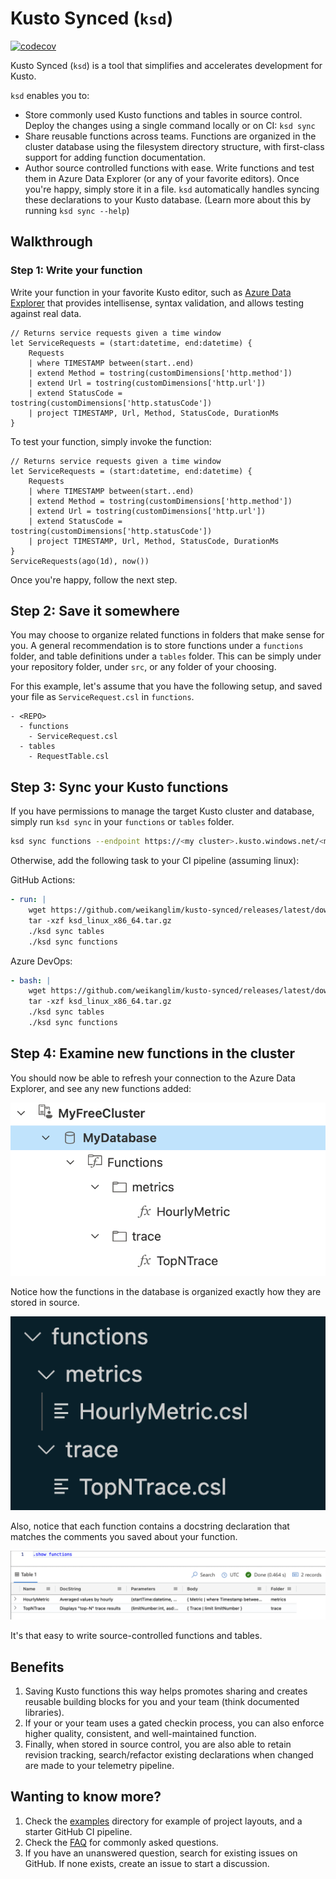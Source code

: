 # Kusto Synced (`ksd`)

[![codecov](https://codecov.io/github/weikanglim/kusto-synced/branch/main/graph/badge.svg?token=JSEB4LR7HP)](https://codecov.io/github/weikanglim/kusto-synced)

Kusto Synced (`ksd`) is a tool that simplifies and accelerates development for Kusto.
			
`ksd` enables you to:

- Store commonly used Kusto functions and tables in source control. Deploy the changes using a single command locally or on CI: `ksd sync`
- Share reusable functions across teams. Functions are organized in the cluster database using the filesystem directory structure, with first-class support for adding function documentation.
- Author source controlled functions with ease. Write functions and test them in Azure Data Explorer (or any of your favorite editors). Once you're happy, simply store it in a file. `ksd` automatically handles syncing these declarations to your Kusto database. (Learn more about this by running `ksd sync --help`)

## Walkthrough

### Step 1: Write your function

Write your function in your favorite Kusto editor, such as [Azure Data Explorer](https://dataexplorer.azure.com/) that provides intellisense, syntax validation, and allows testing against real data.

```kusto
// Returns service requests given a time window
let ServiceRequests = (start:datetime, end:datetime) {
    Requests
    | where TIMESTAMP between(start..end)
    | extend Method = tostring(customDimensions['http.method'])
    | extend Url = tostring(customDimensions['http.url'])
    | extend StatusCode = tostring(customDimensions['http.statusCode'])
    | project TIMESTAMP, Url, Method, StatusCode, DurationMs
}
```

To test your function, simply invoke the function:

```kusto
// Returns service requests given a time window
let ServiceRequests = (start:datetime, end:datetime) {
    Requests
    | where TIMESTAMP between(start..end)
    | extend Method = tostring(customDimensions['http.method'])
    | extend Url = tostring(customDimensions['http.url'])
    | extend StatusCode = tostring(customDimensions['http.statusCode'])
    | project TIMESTAMP, Url, Method, StatusCode, DurationMs
}
ServiceRequests(ago(1d), now())
```

Once you're happy, follow the next step.

## Step 2: Save it somewhere

You may choose to organize related functions in folders that make sense for you. A general recommendation is to store functions under a `functions` folder, and table definitions under a `tables` folder. This can be simply under your repository folder, under `src`, or any folder of your choosing.

For this example, let's assume that you have the following setup, and saved your file as `ServiceRequest.csl` in `functions`.

```
- <REPO>
  - functions
    - ServiceRequest.csl
  - tables
    - RequestTable.csl
```

## Step 3: Sync your Kusto functions

If you have permissions to manage the target Kusto cluster and database, simply run `ksd sync` in your `functions` or `tables` folder.

```bash
ksd sync functions --endpoint https://<my cluster>.kusto.windows.net/<my database>
```

Otherwise, add the following task to your CI pipeline (assuming linux):

GitHub Actions:

```yaml
- run: |
    wget https://github.com/weikanglim/kusto-synced/releases/latest/download/ksd_linux_x86_64.tar.gz
    tar -xzf ksd_linux_x86_64.tar.gz
    ./ksd sync tables
    ./ksd sync functions
```

Azure DevOps:

```yaml
- bash: |
    wget https://github.com/weikanglim/kusto-synced/releases/latest/download/ksd_linux_x86_64.tar.gz
    tar -xzf ksd_linux_x86_64.tar.gz
    ./ksd sync tables
    ./ksd sync functions
```

## Step 4: Examine new functions in the cluster

You should now be able to refresh your connection to the Azure Data Explorer, and see any new functions added:

![Azure Data Explorer synced functions](./docs/assets/synced-functions.png)

Notice how the functions in the database is organized exactly how they are stored in source.

![Locally stored functions](./docs/assets/local-functions.png)

Also, notice that each function contains a docstring declaration that matches the comments you saved about your function.

![Docstring of functions](./docs/assets/function-docString.png)

It's that easy to write source-controlled functions and tables. 

## Benefits

1. Saving Kusto functions this way helps promotes sharing and creates reusable building blocks for you and your team (think documented libraries).
2. If your or your team uses a gated checkin process, you can also enforce higher quality, consistent, and well-maintained function.
3. Finally, when stored in source control, you are also able to retain revision tracking, search/refactor existing declarations when changed are made to your telemetry pipeline.

## Wanting to know more?

1. Check the [examples](./examples/) directory for example of project layouts, and a starter GitHub CI pipeline.
2. Check the [FAQ](./docs/faq.md) for commonly asked questions.
3. If you have an unanswered question, search for existing issues on GitHub. If none exists, create an issue to start a discussion.

